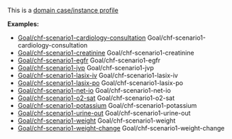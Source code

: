 This is a [domain case/instance profile](profiles.html#domain-profiles)

**Examples:**

*  [Goal/chf-scenario1-cardiology-consultation](Goal-chf-scenario1-cardiology-consultation.html) Goal/chf-scenario1-cardiology-consultation
*   [Goal/chf-scenario1-creatinine](Goal-chf-scenario1-creatinine.html) Goal/chf-scenario1-creatinine
*   [Goal/chf-scenario1-egfr](Goal-chf-scenario1-egfr.html) Goal/chf-scenario1-egfr
*   [Goal/chf-scenario1-jvp](Goal-chf-scenario1-jvp.html) Goal/chf-scenario1-jvp
*   [Goal/chf-scenario1-lasix-iv](Goal-chf-scenario1-lasix-iv.html) Goal/chf-scenario1-lasix-iv
*   [Goal/chf-scenario1-lasix-po](Goal-chf-scenario1-lasix-po.html) Goal/chf-scenario1-lasix-po
*   [Goal/chf-scenario1-net-io](Goal-chf-scenario1-net-io.html) Goal/chf-scenario1-net-io
*   [Goal/chf-scenario1-o2-sat](Goal-chf-scenario1-o2-sat.html) Goal/chf-scenario1-o2-sat
*   [Goal/chf-scenario1-potassium](Goal-chf-scenario1-potassium.html) Goal/chf-scenario1-potassium
*   [Goal/chf-scenario1-urine-out](Goal-chf-scenario1-urine-out.html) Goal/chf-scenario1-urine-out
*   [Goal/chf-scenario1-weight](Goal-chf-scenario1-weight.html) Goal/chf-scenario1-weight
*   [Goal/chf-scenario1-weight-change](Goal-chf-scenario1-weight-change.html) Goal/chf-scenario1-weight-change